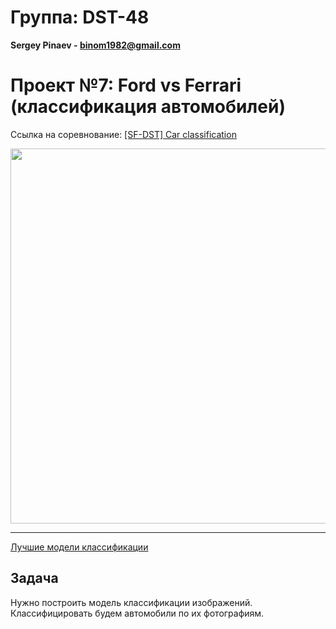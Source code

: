 # Группа: DST-48
**Sergey Pinaev - binom1982@gmail.com**
# Проект №7: Ford vs Ferrari (классификация автомобилей)
Ссылка на соревнование: [[SF-DST] Car classification](https://www.kaggle.com/c/sf-dl-car-classification)
<p align="center" width="100%">
<img src="https://i.ytimg.com/vi/vCL4Molp4pw/sddefault.jpg" width="600"/>
</p>
<hr>

[Лучшие модели классификации](https://paperswithcode.com/task/image-classification)
## Задача

Нужно построить модель классификации изображений. Классифицировать будем автомобили по их фотографиям.